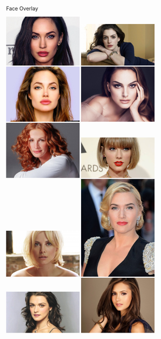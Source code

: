 Face Overlay

<img src="/women/01_woman.jpg" width="200">
<img src="/women/02_woman.jpg" width="200">
<img src="/women/03_woman.jpg" width="200">
<img src="/women/04_woman.jpg" width="200">
<img src="/women/05_woman.jpg" width="200">
<img src="/women/06_woman.jpg" width="200">
<img src="/women/07_woman.jpg" width="200">
<img src="/women/08_woman.jpg" width="200">
<img src="/women/09_woman.jpg" width="200">
<img src="/women/10_woman.jpg" width="200">

